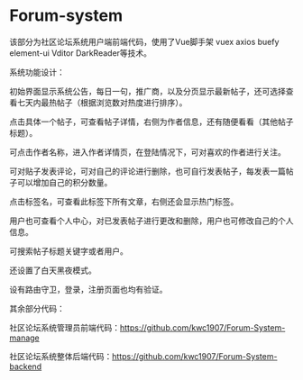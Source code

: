 # Forum-system

该部分为社区论坛系统用户端前端代码，使用了Vue脚手架  vuex  axios  buefy element-ui Vditor DarkReader等技术。


系统功能设计：

初始界面显示系统公告，每日一句，推广商，以及分页显示最新帖子，还可选择查看七天内最热帖子（根据浏览数对热度进行排序）。

点击具体一个帖子，可查看帖子详情，右侧为作者信息，还有随便看看（其他帖子标题）。

可点击作者名称，进入作者详情页，在登陆情况下，可对喜欢的作者进行关注。

可对贴子发表评论，可对自己的评论进行删除，也可自行发表帖子，每发表一篇帖子可以增加自己的积分数量。

点击标签名，可查看此标签下所有文章，右侧还会显示热门标签。

用户也可查看个人中心，对已发表帖子进行更改和删除，用户也可修改自己的个人信息。

可搜索帖子标题关键字或者用户。

还设置了白天黑夜模式。

设有路由守卫，登录，注册页面也均有验证。

其余部分代码：

社区论坛系统管理员前端代码：https://github.com/kwc1907/Forum-System-manage

社区论坛系统整体后端代码：https://github.com/kwc1907/Forum-System-backend
